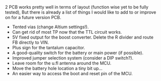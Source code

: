 2 PCB works pretty well in terms of layout (function wise yet to be fully tested), But there is already a list of things I would like to add to or improve on for a future version PCB.

- Tented vias (change Altium settings!).
- Can get rid of most TP now that the TTL circuit works.
- 5V fixed output for the boost converter. Delete the R divider and route FB directly to VIN.
- Plus sign for the tantalum capacitor.
- A good-quality switch for the battery or main power (if possible).
- Improved jumper selection system (consider a DIP switch?).
- Leave room for the u.fl antenna around the MCU.
- Move the battery hole location a tiny bit up...
- An easier way to access the boot and reset pin of the MCU.